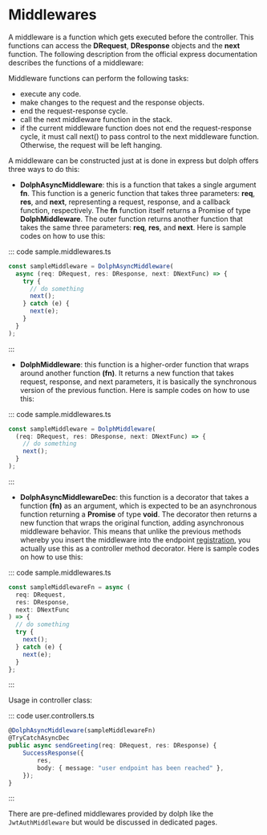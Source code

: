 # Middlewares

A middleware is a function which gets executed before the controller. This functions can access the **DRequest**, **DResponse** objects and the **next** function. The following description from the official express documentation describes the functions of a middleware:

Middleware functions can perform the following tasks:

- execute any code.
- make changes to the request and the response objects.
- end the request-response cycle.
- call the next middleware function in the stack.
- if the current middleware function does not end the request-response cycle, it must call next() to pass control to the next middleware function. Otherwise, the request will be left hanging.

A middleware can be constructed just at is done in express but dolph offers three ways to do this:

- **DolphAsyncMiddleware**: this is a function that takes a single argument **fn**. This function is a generic function that takes three parameters: **req**, **res**, and **next**, representing a request, response, and a callback function, respectively. The **fn** function itself returns a Promise of type **DolphMiddleware**. The outer function returns another function that takes the same three parameters: **req**, **res**, and **next**.
  Here is sample codes on how to use this:

::: code sample.middlewares.ts

```ts
const sampleMiddleware = DolphAsyncMiddleware(
  async (req: DRequest, res: DResponse, next: DNextFunc) => {
    try {
      // do something
      next();
    } catch (e) {
      next(e);
    }
  }
);
```

:::

- **DolphMiddleware**: this function is a higher-order function that wraps around another function **(fn)**. It returns a new function that takes request, response, and next parameters, it is basically the synchronous version of the previous function.
  Here is sample codes on how to use this:

::: code sample.middlewares.ts

```ts
const sampleMiddleware = DolphMiddleware(
  (req: DRequest, res: DResponse, next: DNextFunc) => {
    // do something
    next();
  }
);
```

:::

- **DolphAsyncMiddlewareDec**: this function is a decorator that takes a function **(fn)** as an argument, which is expected to be an asynchronous function returning a **Promise** of type **void**. The decorator then returns a new function that wraps the original function, adding asynchronous middleware behavior. This means that unlike the previous methods whereby you insert the middleware into the endpoint [registration](/routers/), you actually use this as a controller method decorator.
  Here is sample codes on how to use this:

::: code sample.middlewares.ts

```ts
const sampleMiddlewareFn = async (
  req: DRequest,
  res: DResponse,
  next: DNextFunc
) => {
  // do something
  try {
    next();
  } catch (e) {
    next(e);
  }
};
```

:::

Usage in controller class:

::: code user.controllers.ts

```ts
@DolphAsyncMiddleware(sampleMiddlewareFn)
@TryCatchAsyncDec
public async sendGreeting(req: DRequest, res: DResponse) {
    SuccessResponse({
        res,
        body: { message: "user endpoint has been reached" },
    });
}
```

:::

There are pre-defined middlewares provided by dolph like the `JwtAuthMiddleware` but would be discussed in dedicated pages.
